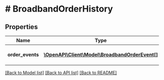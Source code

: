 # # BroadbandOrderHistory

## Properties

Name | Type | Description | Notes
------------ | ------------- | ------------- | -------------
**order_events** | [**\OpenAPI\Client\Model\BroadbandOrderEvent[]**](BroadbandOrderEvent.md) | Array of BroadbandOrderEvent structs | [optional]

[[Back to Model list]](../../README.md#models) [[Back to API list]](../../README.md#endpoints) [[Back to README]](../../README.md)
